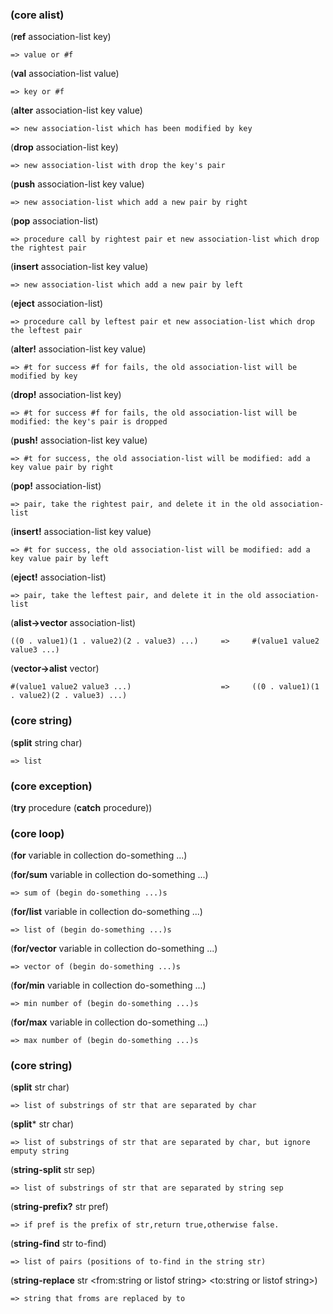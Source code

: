 

### (core alist)

(**ref** association-list key)

`=> value or #f`

(**val** association-list value)

`=> key or #f`

(**alter** association-list key value)

`=> new association-list which has been modified by key`

(**drop** association-list key)

`=> new association-list with drop the key's pair`

(**push** association-list key value)

`=> new association-list which add a new pair by right`

(**pop** association-list)

`=> procedure call by rightest pair et new association-list which drop the rightest pair`
       
(**insert** association-list key value)

`=> new association-list which add a new pair by left`
       
(**eject** association-list)

`=> procedure call by leftest pair et new association-list which drop the leftest pair`
        
(**alter!** association-list key value)

`=> #t for success #f for fails, the old association-list will be modified by key`
        
(**drop!** association-list key)

`=> #t for success #f for fails, the old association-list will be modified: the key's pair is dropped`
        
(**push!** association-list key value)

`=> #t for success, the old association-list will be modified: add a key value pair by right`
        
(**pop!** association-list)

`=> pair, take the rightest pair, and delete it in the old association-list`
        
(**insert!** association-list key value)

`=> #t for success, the old association-list will be modified: add a key value pair by left`
        
(**eject!** association-list)

`=> pair, take the leftest pair, and delete it in the old association-list`

(**alist->vector** association-list)	
		
`((0 . value1)(1 . value2)(2 . value3) ...)     =>     #(value1 value2 value3 ...)`

(**vector->alist** vector)	

`#(value1 value2 value3 ...)                    =>     ((0 . value1)(1 . value2)(2 . value3) ...)`	


### (core string)

(**split** string char)   

`=> list`

### (core exception)

(**try** procedure (**catch** procedure))

### (core loop)

(**for** variable in collection do-something ...)

(**for/sum** variable in collection do-something ...)

`=> sum of (begin do-something ...)s`

(**for/list** variable in collection do-something ...)

`=> list of (begin do-something ...)s`

(**for/vector** variable in collection do-something ...)

`=> vector of (begin do-something ...)s`

(**for/min** variable in collection do-something ...)

`=> min number of (begin do-something ...)s`

(**for/max** variable in collection do-something ...)

`=> max number of (begin do-something ...)s`

### (core string)

(**split** str char)

`=> list of substrings of str that are separated by char`

(**split*** str char)

`=> list of substrings of str that are separated by char, but ignore emputy string`

(**string-split** str sep)

`=> list of substrings of str that are separated by string sep`

(**string-prefix?** str pref)

`=> if pref is the prefix of str,return true,otherwise false.`

(**string-find** str to-find)

`=> list of pairs (positions of to-find in the string str)`

(**string-replace** str <from:string or listof string> <to:string or listof string>)

`=> string that froms are replaced by to`
